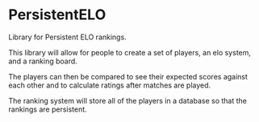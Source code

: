 # PersistentELO

Library for Persistent ELO rankings. 

This library will allow for people to create a set of players, an elo system, and a ranking board. 

The players can then be compared to see their expected scores against each other and to calculate ratings after matches are played. 

The ranking system will store all of the players in a database so that the rankings are persistent.
